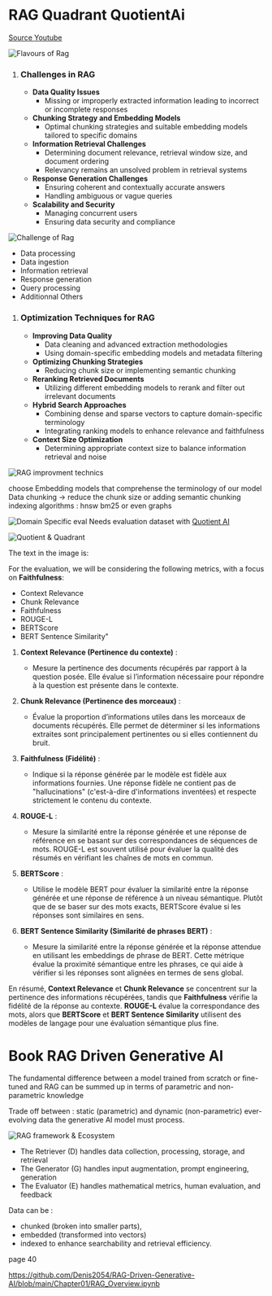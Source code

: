 # RAG Quadrant QuotientAi

[Source Youtube](https://youtu.be/DId2KP8Ykz4?si=xuQ9Gr8-unz0mVZh)

![Flavours of Rag](./img/image34.png)




1. ### **Challenges in RAG**
   - **Data Quality Issues**
     - Missing or improperly extracted information leading to incorrect or incomplete responses
   - **Chunking Strategy and Embedding Models**
     - Optimal chunking strategies and suitable embedding models tailored to specific domains
   - **Information Retrieval Challenges**
     - Determining document relevance, retrieval window size, and document ordering
     - Relevancy remains an unsolved problem in retrieval systems
   - **Response Generation Challenges**
     - Ensuring coherent and contextually accurate answers
     - Handling ambiguous or vague queries
   - **Scalability and Security**
     - Managing concurrent users
     - Ensuring data security and compliance

![Challenge of Rag](./img/image35.png)

- Data processing
- Data ingestion
- Information retrieval
- Response generation
- Query processing
- Additionnal Others

1. ### **Optimization Techniques for RAG**
   - **Improving Data Quality**
     - Data cleaning and advanced extraction methodologies
     - Using domain-specific embedding models and metadata filtering
   - **Optimizing Chunking Strategies**
     - Reducing chunk size or implementing semantic chunking
   - **Reranking Retrieved Documents**
     - Utilizing different embedding models to rerank and filter out irrelevant documents
   - **Hybrid Search Approaches**
     - Combining dense and sparse vectors to capture domain-specific terminology
     - Integrating ranking models to enhance relevance and faithfulness
   - **Context Size Optimization**
     - Determining appropriate context size to balance information retrieval and noise


![RAG improvment technics](./img/image36.png)

choose Embedding models that comprehense the terminology of our model
Data chunking -> reduce the chunk size or adding semantic chunking
indexing algorithms : hnsw bm25 or even graphs


![Domain Specific eval](./img/image37.png)
Needs evaluation dataset with [Quotient AI](https://www.quotientai.co/post/building-high-quality-rag-applications-with-qdrant-and-quotient) 

![Quotient & Quadrant](./img/image38.png)

The text in the image is:

For the evaluation, we will be considering the following metrics, with a focus on **Faithfulness**:
- Context Relevance
- Chunk Relevance
- Faithfulness
- ROUGE-L
- BERTScore
- BERT Sentence Similarity"


1. **Context Relevance (Pertinence du contexte)** :
   - Mesure la pertinence des documents récupérés par rapport à la question posée. Elle évalue si l’information nécessaire pour répondre à la question est présente dans le contexte.

2. **Chunk Relevance (Pertinence des morceaux)** :
   - Évalue la proportion d’informations utiles dans les morceaux de documents récupérés. Elle permet de déterminer si les informations extraites sont principalement pertinentes ou si elles contiennent du bruit.

3. **Faithfulness (Fidélité)** :
   - Indique si la réponse générée par le modèle est fidèle aux informations fournies. Une réponse fidèle ne contient pas de "hallucinations" (c'est-à-dire d'informations inventées) et respecte strictement le contenu du contexte.

4. **ROUGE-L** :
   - Mesure la similarité entre la réponse générée et une réponse de référence en se basant sur des correspondances de séquences de mots. ROUGE-L est souvent utilisé pour évaluer la qualité des résumés en vérifiant les chaînes de mots en commun.

5. **BERTScore** :
   - Utilise le modèle BERT pour évaluer la similarité entre la réponse générée et une réponse de référence à un niveau sémantique. Plutôt que de se baser sur des mots exacts, BERTScore évalue si les réponses sont similaires en sens.

6. **BERT Sentence Similarity (Similarité de phrases BERT)** :
   - Mesure la similarité entre la réponse générée et la réponse attendue en utilisant les embeddings de phrase de BERT. Cette métrique évalue la proximité sémantique entre les phrases, ce qui aide à vérifier si les réponses sont alignées en termes de sens global.

En résumé, **Context Relevance** et **Chunk Relevance** se concentrent sur la pertinence des informations récupérées, tandis que **Faithfulness** vérifie la fidélité de la réponse au contexte. **ROUGE-L** évalue la correspondance des mots, alors que **BERTScore** et **BERT Sentence Similarity** utilisent des modèles de langage pour une évaluation sémantique plus fine.

# Book RAG Driven Generative AI

The fundamental difference between a model trained
from scratch or fine-tuned and RAG can be summed up in terms of
parametric and non-parametric knowledge

Trade off between : static (parametric) and dynamic (non-parametric) ever-evolving data the generative AI model must process.

![RAG framework & Ecosystem](./img/image39.png)

- The Retriever (D) handles data collection, processing, storage, and retrieval
- The Generator (G) handles input augmentation, prompt engineering,  generation
- The Evaluator (E) handles mathematical metrics, human evaluation, and feedback

Data can be : 

- chunked (broken into smaller parts), 
- embedded (transformed into vectors) 
- indexed to enhance searchability and retrieval efficiency.

page 40

https://github.com/Denis2054/RAG-Driven-Generative-AI/blob/main/Chapter01/RAG_Overview.ipynb